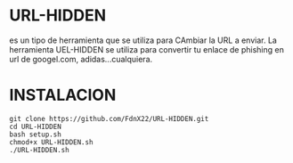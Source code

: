 # URL-HIDDEN
es un tipo de herramienta que se utiliza para CAmbiar la URL a enviar. La herramienta UEL-HIDDEN se utiliza para convertir tu enlace de phishing en url de googel.com, adidas...cualquiera.


# INSTALACION
	
	git clone https://github.com/FdnX22/URL-HIDDEN.git
	cd URL-HIDDEN
	bash setup.sh
	chmod+x URL-HIDDEN.sh
	./URL-HIDDEN.sh
